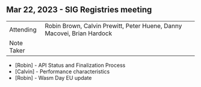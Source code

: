 ## Mar 22, 2023 - SIG Registries meeting 

|          |      | 
| -------- | -------- |
| Attending  | Robin Brown, Calvin Prewitt, Peter Huene, Danny Macovei, Brian Hardock
| Note Taker | 

* [Robin] - API Status and Finalization Process
* [Calvin] - Performance characteristics
* [Robin] - Wasm Day EU update
